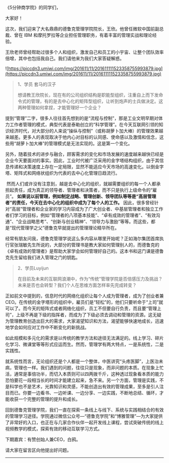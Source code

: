 《5分钟商学院》的同学们，

大家好！

这次，我们迎来了大名鼎鼎的德鲁克管理学院院长，王欣。他曾任微软中国前副总裁、曾在 IBM 和摩托罗拉等企业担任管理职务，有着丰富的管理实战和理论经验。

王欣老师曾经帮助过很多个人和组织，激发自己和员工的小宇宙、让整个团队效率倍增，其中也包括我自己。我们请他来为我们大家答疑解惑。

![https://piccdn3.umiwi.com/img/201611/11/201611111523358755993879.jpg](https://piccdn3.umiwi.com/img/201611/11/201611111523358755993879.jpg)

> 1、学员 套马的汉子
> 
> 想请教王欣院长，现在有的公司组织结构是职能型组织，注重自上而下发命令式的管理，有的是去中心化的矩阵型组织，让听到炮声的士兵做决定。这两种管理如何拿捏，才能管理好一个企业？

提到“管理”二字，很多人往往首先想到的是“流程与控制”，那是工业文明早期对体力工作者管理的模式，典型代表是泰勒创立的“科学管理”。在今天互联网引领的知识经济时代，对大部分的人来说“操纵与控制”（或称胡萝卜加大棒）的管理效果越来越差。更多人的表现取决于他内心对目标的认同感、使命感以及激情和信念，这些用“胡萝卜加大棒”的管理模式是无法实现的。这是第一个变化。

另外，随着技术的进步与融合，顾客需求的变化和市场发展的速度越来越快已经是企业今天要面对的事实。因此，工业时代被广泛采用的金字塔结构组织，由于其信息传递和决策速度上存在一定局限，显然不能适应今天市场的高速变化。以倒金字塔、矩阵式和网络状组织为代表的去中心化管理日趋流行。

 然而人们或许没有注意到，越是去中心化的组织，就越需要组织的每一个人都承担起责任，成为真正的领导者、管理者和决策者，而不只是执行上级命令的“雇员”。 **如果说以前管理，例如制定战略、管理创新、领导团队等等是“高层管理者”的责任，今天在去中心化的组织中成为了每个人的工作。** 因此，很多曾经针对“高层”管理者和企业家的学习内容成为了广大创业者、中基层管理者和独立工作者们学习的目标，例如“管理者的八项基本技能”、“卓有成效的管理者”、“有效沟通”、“企业战略思考”、“创新与创业精神”、“领导力与激励”等等。而这些，都是“现代管理学之父”德鲁克早就提出的管理理论精华所在。

经常有朋友问我，德鲁克管理学说这么多内容从哪里开始呢？正如海尔集团首席执行官张瑞敏先生所说的，大部分的管理书是教大家如何管理别人的，而德鲁克的《卓有成效的管理者》是帮助大家学会如何管理好自己的。这本书和这门课是德鲁克先生留给我们进入管理之门的钥匙。

> 2、学员Luyijun
> 
> 在目前及未来的互联网浪潮中，作为“传统”管理学院是否倍感压力及挑战？未来是否也会转型？我们个人在思维方面怎样率先完成转变？

正如前文中提到的，信息时代的网络化组织让每个人成为管理者，成为了创业者兼CEO。在传统的金字塔形的组织中，雇员们是“轻松”的，他们只要听命于“上司”就可以了。而今天的矩阵式或者网络化组织，员工不但要自行负责，而且要“管理上司”，上级不再是下级的指挥者，而成为了下级必须去调动和管理的资源。这无疑为管理教育创造出巨大的需求，大家渴望知识和方法，渴望能够快速地成长，迅速地学会如何应对工作中不断变化的新挑战。

如此规模和多元化的需求是以传统的教学方法和途径无法满足的。线上学习、碎片化学习、微课堂等等形式应运而生。然而，管理学有两大特点，一是系统性，二是实践性。

就系统性而言，无论组织还是个人都是一个整体，中医讲究“头疼医脚”，上医治未病，管理也一样。我们遇到的问题，往往只是现象，而非问题的本质。在现象上忙活，通常是事倍功半，而切入本质则可以四两拨千斤，这种透过现象看本质的能力恐怕要花一段相当长的时间才能建立起来，急不来。另一个方面，管理是实践，不是科学也不是艺术，光靠知识和灵感，不能创造出有效的管理成果，至多是引人注目而已。你要一边看书、一边听课、一边分享、一边实践，不断地总结、循环，才能收获一个完整的管理的提升和成长。

回到德鲁克管理学院，我们一直在探索一条线上与线下、系统与实践相结合的有效的管理学习途径。学院通过微信公众号—“德鲁克学院”和“博雅管理”—为大家提供了非常好的入口，也正在与几家合作伙伴一起开发线上课程，尝试突破传统的线上视频教学的模式，探索有效的移动互联学习方式。

下期嘉宾：有赞创始人兼CEO，白鸦。

请大家在留言区向他提出好问题。

---
